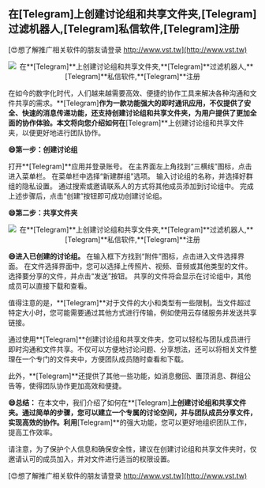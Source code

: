 ## **在**[Telegram]**上创建讨论组和共享文件夹,**[Telegram]**过滤机器人,**[Telegram]**私信软件,**[Telegram]**注册**

[😍想了解推广相关软件的朋友请登录 http://www.vst.tw](http://www.vst.tw)

 <center><img src="https://vst.tw/MP4/tuiguang/png/5.png" alt="在**[Telegram]**上创建讨论组和共享文件夹,**[Telegram]**过滤机器人,**[Telegram]**私信软件,**[Telegram]**注册"></center>

在如今的数字化时代，人们越来越需要高效、便捷的协作工具来解决各种沟通和文件共享的需求。**[Telegram]**作为一款功能强大的即时通讯应用，不仅提供了安全、快速的消息传递功能，还支持创建讨论组和共享文件夹，为用户提供了更加全面的协作体验。本文将向您介绍如何在**[Telegram]**上创建讨论组和共享文件夹，以便更好地进行团队协作。

**😄第一步：创建讨论组**

打开**[Telegram]**应用并登录账号。
在主界面左上角找到“三横线”图标，点击进入菜单栏。
在菜单栏中选择“新建群组”选项。
输入讨论组的名称，并选择好群组的隐私设置。
通过搜索或邀请联系人的方式将其他成员添加到讨论组中。
完成上述步骤后，点击“创建”按钮即可成功创建讨论组。

**😄第二步：共享文件夹**

 <center><img src="https://vst.tw/MP4/tuiguang/png/0.png" alt="在**[Telegram]**上创建讨论组和共享文件夹,**[Telegram]**过滤机器人,**[Telegram]**私信软件,**[Telegram]**注册"></center>

**😄进入已创建的讨论组。**
在输入框下方找到“附件”图标，点击进入文件选择界面。
在文件选择界面中，您可以选择上传照片、视频、音频或其他类型的文件。
选择要分享的文件，并点击“发送”按钮。
共享的文件将会显示在讨论组中，其他成员可以直接下载和查看。

值得注意的是，**[Telegram]**对于文件的大小和类型有一些限制。当文件超过特定大小时，您可能需要通过其他方式进行传输，例如使用云存储服务并发送共享链接。

通过使用**[Telegram]**创建讨论组和共享文件夹，您可以轻松与团队成员进行即时沟通和文件共享。不仅可以方便地讨论问题、分享想法，还可以将相关文件整理在一个专门的文件夹中，方便团队成员随时查看和下载。

此外，**[Telegram]**还提供了其他一些功能，如消息撤回、置顶消息、群组公告等，使得团队协作更加高效和便捷。

**😄总结：**
在本文中，我们介绍了如何在**[Telegram]**上创建讨论组和共享文件夹。通过简单的步骤，您可以建立一个专属的讨论空间，并与团队成员分享文件，实现高效的协作。利用**[Telegram]**的强大功能，您可以更好地组织团队工作，提高工作效率。

请注意，为了保护个人信息和确保安全性，建议在创建讨论组和共享文件夹时，仅邀请认可的成员加入，并对文件进行适当的权限设置。

[😍想了解推广相关软件的朋友请登录 http://www.vst.tw](http://www.vst.tw)



